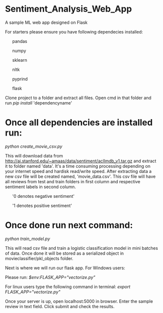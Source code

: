 # Sentiment_Analysis_Web_App
A sample ML web app designed on Flask

For starters please ensure you have following dependecies installed:

<ul>pandas</ul>
<ul>numpy</ul>
<ul>sklearn</ul>
<ul>nltk</ul>
<ul>pyprind</ul>
<ul>flask</ul>

Clone project to a folder and extract all files. Open cmd in that folder and run <i>pip install</i> 'dependencyname'

# Once all dependencies are installed run: 

<i>python create_movie_csv.py</i>

This will download data from http://ai.stanford.edu/~amaas/data/sentiment/aclImdb_v1.tar.gz and extract it to folder named 'data'.
It's a time consuming processing depending on your internet speed and hardisk read/write speed.
After extracting data a new csv file will be created named, 'movie_data.csv'. This csv file will have all reviews from test and train folders in first column and respective sentiment labels in second column.

<ul>'0 denotes negative sentiment'</ul>
<ul>'1 denotes positive sentiment'</ul>

# Once done run next command:

<i>python train_model.py</i>

This will read csv file and train a logistic classification model in mini batches of data. Once done it will be stored as a serialized object in movieclassifier/pkl_objects folder.

Next is where we will run our flask app.
For Windows users:

Please run:
<i> $env:FLASK_APP="vectorize.py"</i>

For linux users type the following command in terminal:
<i>export FLASK_APP="vectorize.py"</i>

Once your server is up, open localhost:5000 in browser. Enter the sample review in text field. Click submit and check the results.
